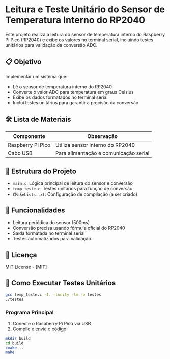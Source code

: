 # Leitura e Teste Unitário do Sensor de Temperatura Interno do RP2040

Este projeto realiza a leitura do sensor de temperatura interno do Raspberry Pi Pico (RP2040) e exibe os valores no terminal serial, incluindo testes unitários para validação da conversão ADC.

## 📋 Objetivo
Implementar um sistema que:
- Lê o sensor de temperatura interno do RP2040
- Converte o valor ADC para temperatura em graus Celsius
- Exibe os dados formatados no terminal serial
- Inclui testes unitários para garantir a precisão da conversão

## 🛠️ Lista de Materiais
| Componente          | Observação                          |
|---------------------|-------------------------------------|
| Raspberry Pi Pico   | Utiliza sensor interno do RP2040    |
| Cabo USB            | Para alimentação e comunicação serial |

## 📁 Estrutura do Projeto
- `main.c`: Lógica principal de leitura do sensor e conversão
- `temp_teste.c`: Testes unitários para função de conversão
- `CMakeLists.txt`: Configuração de compilação (a ser criado)

## 🔧 Funcionalidades
- Leitura periódica do sensor (500ms)
- Conversão precisa usando fórmula oficial do RP2040
- Saída formatada no terminal serial
- Testes automatizados para validação

## 📜 Licença
MIT License - [MIT]

## 🚀 Como Executar Testes Unitários

```bash
gcc temp_teste.c -I. -lunity -lm -o testes
./testes
```
### Programa Principal
1. Conecte o Raspberry Pi Pico via USB
2. Compile e envie o código:
```bash
mkdir build
cd build
cmake ..
make
